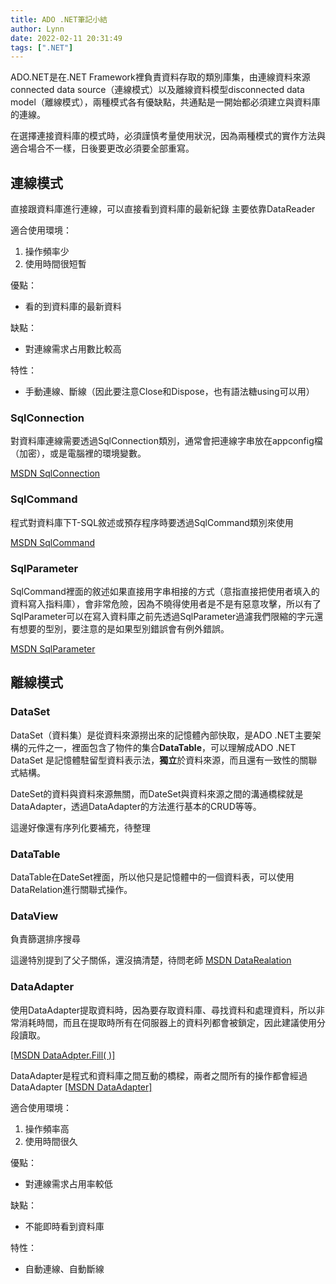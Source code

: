 ```yaml
---
title: ADO .NET筆記小結
author: Lynn
date: 2022-02-11 20:31:49
tags: [".NET"]
---
```

ADO.NET是在.NET Framework裡負責資料存取的類別庫集，由連線資料來源connected data source（連線模式）以及離線資料模型disconnected data model（離線模式），兩種模式各有優缺點，共通點是一開始都必須建立與資料庫的連線。

在選擇連接資料庫的模式時，必須謹慎考量使用狀況，因為兩種模式的實作方法與適合場合不一樣，日後要更改必須要全部重寫。


<!--more-->

## 連線模式

直接跟資料庫進行連線，可以直接看到資料庫的最新紀錄
主要依靠DataReader

適合使用環境：
1. 操作頻率少
2. 使用時間很短暫

優點：
*  看的到資料庫的最新資料

缺點：
*  對連線需求占用數比較高

特性：
*  手動連線、斷線（因此要注意Close和Dispose，也有語法糖using可以用）

### SqlConnection 
對資料庫連線需要透過SqlConnection類別，通常會把連線字串放在appconfig檔（加密），或是電腦裡的環境變數。

[MSDN SqlConnection](https://docs.microsoft.com/zh-tw/dotnet/api/system.data.sqlclient.sqlconnection?view=dotnet-plat-ext-6.0)


### SqlCommand 
程式對資料庫下T-SQL敘述或預存程序時要透過SqlCommand類別來使用

[MSDN SqlCommand](https://docs.microsoft.com/zh-tw/dotnet/api/system.data.sqlclient.sqlcommand?view=dotnet-plat-ext-6.0)

### SqlParameter 

SqlCommand裡面的敘述如果直接用字串相接的方式（意指直接把使用者填入的資料寫入指料庫），會非常危險，因為不曉得使用者是不是有惡意攻擊，所以有了SqlParameter可以在寫入資料庫之前先透過SqlParameter過濾我們限縮的字元還有想要的型別，要注意的是如果型別錯誤會有例外錯誤。

[MSDN SqlParameter](https://docs.microsoft.com/zh-tw/dotnet/api/system.data.sqlclient.sqlparameter?view=dotnet-plat-ext-6.0)


## 離線模式

### DataSet

DataSet（資料集）是從資料來源撈出來的記憶體內部快取，是ADO .NET主要架構的元件之一，裡面包含了物件的集合**DataTable**，可以理解成ADO .NET DataSet 是記憶體駐留型資料表示法，**獨立**於資料來源，而且還有一致性的關聯式結構。

DateSet的資料與資料來源無關，而DateSet與資料來源之間的溝通橋樑就是
DataAdapter，透過DataAdapter的方法進行基本的CRUD等等。

這邊好像還有序列化要補充，待整理

### DataTable

DataTable在DateSet裡面，所以他只是記憶體中的一個資料表，可以使用DataRelation進行關聯式操作。

### DataView
負責篩選排序搜尋


這邊特別提到了父子關係，還沒搞清楚，待問老師
[MSDN DataRealation](https://docs.microsoft.com/zh-tw/dotnet/api/system.data.datarelation?view=net-6.0)

### DataAdapter


使用DataAdapter提取資料時，因為要存取資料庫、尋找資料和處理資料，所以非常消耗時間，而且在提取時所有在伺服器上的資料列都會被鎖定，因此建議使用分段讀取。

[[MSDN DataAdpter.Fill( )]](https://docs.microsoft.com/zh-tw/dotnet/api/system.data.common.dataadapter.fill?view=net-6.0#System_Data_Common_DataAdapter_Fill_System_Data_DataSet_)

DataAdapter是程式和資料庫之間互動的橋樑，兩者之間所有的操作都會經過DataAdapter 
[[MSDN DataAdapter]](https://docs.microsoft.com/zh-tw/dotnet/framework/data/adonet/populating-a-dataset-from-a-dataadapter)

適合使用環境：
1. 操作頻率高
2. 使用時間很久

優點：
* 對連線需求占用率較低

缺點：
* 不能即時看到資料庫

特性：
*  自動連線、自動斷線